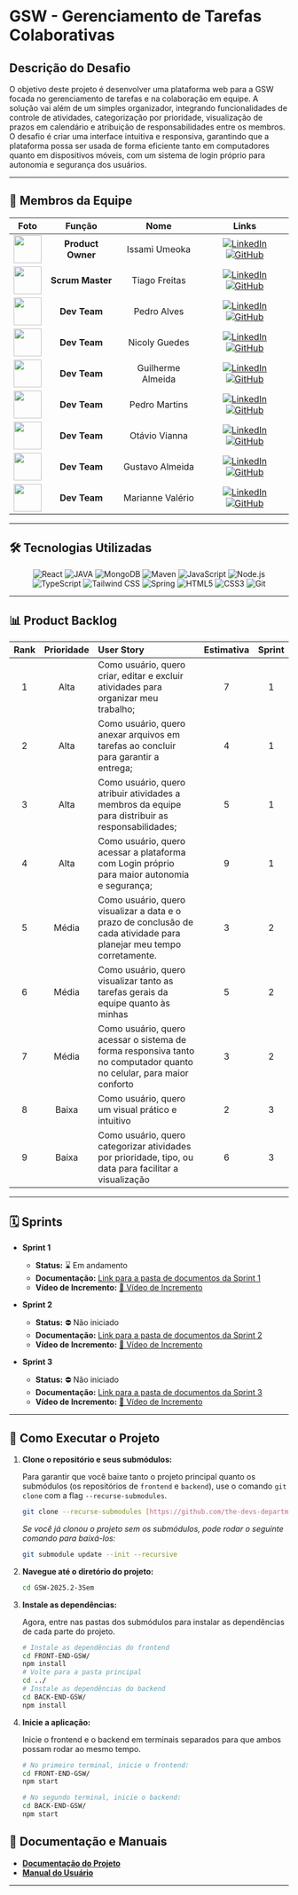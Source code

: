 # GSW - Gerenciamento de Tarefas Colaborativas


## Descrição do Desafio

O objetivo deste projeto é desenvolver uma plataforma web para a GSW focada no gerenciamento de tarefas e na colaboração em equipe. A solução vai além de um simples organizador, integrando funcionalidades de controle de atividades, categorização por prioridade, visualização de prazos em calendário e atribuição de responsabilidades entre os membros. O desafio é criar uma interface intuitiva e responsiva, garantindo que a plataforma possa ser usada de forma eficiente tanto em computadores quanto em dispositivos móveis, com um sistema de login próprio para autonomia e segurança dos usuários.

---
## 👥 Membros da Equipe

| Foto | Função | Nome | Links |
| :---: | :---: | :---: | :---: |
| <a target="_blank" rel="noopener noreferrer" href="https://github.com/IssamiU.png?size=50"><img src="https://github.com/IssamiU.png?size=50" width="50px" style="max-width: 100%;"></a> | **Product Owner** | Issami Umeoka | <a href="https://www.linkedin.com/in/issami-umeoka-786716226/" rel="nofollow"><img src="https://img.shields.io/badge/LinkedIn-0077B5?style=for-the-badge&logo=linkedin&logoColor=white" alt="LinkedIn" /></a> <a href="https://github.com/IssamiU"><img src="https://img.shields.io/badge/GitHub-100000?style=for-the-badge&logo=github&logoColor=white" alt="GitHub" /></a> |
| <a target="_blank" rel="noopener noreferrer" href="https://github.com/tiagow2.png?size=50"><img src="https://github.com/tiagow2.png?size=50" width="50px" style="max-width: 100%;"></a> | **Scrum Master** | Tiago Freitas | <a href="https://www.linkedin.com/in/tiago-freitas-74730b2a9/" rel="nofollow"><img src="https://img.shields.io/badge/LinkedIn-0077B5?style=for-the-badge&logo=linkedin&logoColor=white" alt="LinkedIn" /></a> <a href="https://github.com/tiagow2"><img src="https://img.shields.io/badge/GitHub-100000?style=for-the-badge&logo=github&logoColor=white" alt="GitHub" /></a> |
| <a target="_blank" rel="noopener noreferrer" href="https://github.com/pphvaz.png?size=50"><img src="https://github.com/pphvaz.png?size=50" width="50px" style="max-width: 100%;"></a> | **Dev Team** | Pedro Alves | <a href="https://www.linkedin.com/in/pedro-alves-579a93140/" rel="nofollow"><img src="https://img.shields.io/badge/LinkedIn-0077B5?style=for-the-badge&logo=linkedin&logoColor=white" alt="LinkedIn" /></a> <a href="https://github.com/pphvaz"><img src="https://img.shields.io/badge/GitHub-100000?style=for-the-badge&logo=github&logoColor=white" alt="GitHub" /></a> |
| <a target="_blank" rel="noopener noreferrer" href="https://github.com/nicolygz.png?size=50"><img src="https://github.com/nicolygz.png?size=50" width="50px" style="max-width: 100%;"></a> | **Dev Team** | Nicoly Guedes | <a href="https://www.linkedin.com/in/nicoly-guedes-dev/" rel="nofollow"><img src="https://img.shields.io/badge/LinkedIn-0077B5?style=for-the-badge&logo=linkedin&logoColor=white" alt="LinkedIn" /></a> <a href="https://github.com/nicolygz"><img src="https://img.shields.io/badge/GitHub-100000?style=for-the-badge&logo=github&logoColor=white" alt="GitHub" /></a> |
| <a target="_blank" rel="noopener noreferrer" href="https://github.com/AlmdGuilherme.png?size=50"><img src="https://github.com/AlmdGuilherme.png?size=50" width="50px" style="max-width: 100%;"></a> | **Dev Team** | Guilherme Almeida | <a href="https://www.linkedin.com/in/guilherme-almeida-profile/" rel="nofollow"><img src="https://img.shields.io/badge/LinkedIn-0077B5?style=for-the-badge&logo=linkedin&logoColor=white" alt="LinkedIn" /></a> <a href="https://github.com/AlmdGuilherme"><img src="https://img.shields.io/badge/GitHub-100000?style=for-the-badge&logo=github&logoColor=white" alt="GitHub" /></a> |
| <a target="_blank" rel="noopener noreferrer" href="https://github.com/pedro-h-martins.png?size=50"><img src="https://github.com/pedro-h-martins.png?size=50" width="50px" style="max-width: 100%;"></a> | **Dev Team** | Pedro Martins | <a href="https://www.linkedin.com/in/pedro-henrique-martins-55a0752a4/" rel="nofollow"><img src="https://img.shields.io/badge/LinkedIn-0077B5?style=for-the-badge&logo=linkedin&logoColor=white" alt="LinkedIn" /></a> <a href="https://github.com/pedro-h-martins"><img src="https://img.shields.io/badge/GitHub-100000?style=for-the-badge&logo=github&logoColor=white" alt="GitHub" /></a> |
| <a target="_blank" rel="noopener noreferrer" href="https://github.com/tuzzooz.png?size=50"><img src="https://github.com/tuzzooz.png?size=50" width="50px" style="max-width: 100%;"></a> | **Dev Team** | Otávio Vianna | <a href="https://www.linkedin.com/in/ot%C3%A1vio-vianna-lima-1b26a932a/" rel="nofollow"><img src="https://img.shields.io/badge/LinkedIn-0077B5?style=for-the-badge&logo=linkedin&logoColor=white" alt="LinkedIn" /></a> <a href="https://github.com/tuzzooz"><img src="https://img.shields.io/badge/GitHub-100000?style=for-the-badge&logo=github&logoColor=white" alt="GitHub" /></a> |
| <a target="_blank" rel="noopener noreferrer" href="https://github.com/GustavoAC0802.png?size=50"><img src="https://github.com/GustavoAC0802.png?size=50" width="50px" style="max-width: 100%;"></a> | **Dev Team** | Gustavo Almeida | <a href="https://www.linkedin.com/in/gustavo-almeida-camargo/" rel="nofollow"><img src="https://img.shields.io/badge/LinkedIn-0077B5?style=for-the-badge&logo=linkedin&logoColor=white" alt="LinkedIn" /></a> <a href="https://github.com/GustavoAC0802"><img src="https://img.shields.io/badge/GitHub-100000?style=for-the-badge&logo=github&logoColor=white" alt="GitHub" /></a> |
| <a target="_blank" rel="noopener noreferrer" href="https://github.com/mariannevalerion.png?size=50"><img src="https://github.com/mariannevalerion.png?size=50" width="50px" style="max-width: 100%;"></a> | **Dev Team** | Marianne Valério | <a href="https://www.linkedin.com/in/marianne-val%C3%A9rio-nunes-701568292" rel="nofollow"><img src="https://img.shields.io/badge/LinkedIn-0077B5?style=for-the-badge&logo=linkedin&logoColor=white" alt="LinkedIn" /></a> <a href="https://github.com/mariannevalerion"><img src="https://img.shields.io/badge/GitHub-100000?style=for-the-badge&logo=github&logoColor=white" alt="GitHub" /></a> |

---
## 🛠️ Tecnologias Utilizadas <a name="tecnologias"></a>

<div align="center">
  <p align="center">
    <img src="https://img.shields.io/badge/React-61DAFB?style=for-the-badge&logo=react&logoColor=white" alt="React" />
    <img src="https://img.shields.io/badge/Java-ED8B00?style=for-the-badge&logo=openjdk&logoColor=white" alt="JAVA">
    <img src="https://img.shields.io/badge/-MongoDB-13aa52?style=for-the-badge&logo=mongodb&logoColor=white" alt="MongoDB"/>
    <img src= "https://img.shields.io/badge/Apache%20Maven-C71A36?style=for-the-badge&logo=Apache%20Maven&logoColor=white" alt="Maven"/>
    <img src="https://img.shields.io/badge/JavaScript-F7DF1E?style=for-the-badge&logo=javascript&logoColor=black" alt="JavaScript" />
    <img src="https://img.shields.io/badge/Node.js-339933?style=for-the-badge&logo=nodedotjs&logoColor=white" alt="Node.js" />
    <img src="https://img.shields.io/badge/TypeScript-3178C6?style=for-the-badge&logo=typescript&logoColor=white" alt="TypeScript" />
    <img src="https://img.shields.io/badge/Tailwind_CSS-38B2AC?style=for-the-badge&logo=tailwind-css&logoColor=white" alt="Tailwind CSS" />
    <img src="https://img.shields.io/badge/SpringBoot-6DB33F?style=for-the-badge&logo=Spring&logoColor=white" alt="Spring"/>
    <img src="https://img.shields.io/badge/HTML5-E34F26?style=for-the-badge&logo=html5&logoColor=white" alt="HTML5" />
    <img src="https://img.shields.io/badge/CSS3-1572B6?style=for-the-badge&logo=css3&logoColor=white" alt="CSS3" />
    <img src="https://img.shields.io/badge/Git-F05032?style=for-the-badge&logo=git&logoColor=white" alt="Git" />
  </p>
</div>

---
## 📊 Product Backlog <a name="product-backlog"></a>

| Rank | Prioridade | User Story | Estimativa | Sprint |
|:---:|:---:|:---|:---:|:---:|
| 1 | Alta | Como usuário, quero criar, editar e excluir atividades para organizar meu trabalho; |7 | 1 |
| 2 | Alta | Como usuário, quero anexar arquivos em tarefas ao concluir para garantir a entrega; |4 | 1 |
| 3 | Alta | Como usuário, quero atribuir atividades a membros da equipe para distribuir as responsabilidades; |5 | 1 |
| 4 | Alta | Como usuário, quero acessar a plataforma com Login próprio para maior autonomia e segurança; |9 | 1 |
| 5 | Média | Como usuário, quero visualizar a data e o prazo de conclusão de cada atividade para planejar meu tempo corretamente. |3 | 2 |
| 6 | Média | Como usuário, quero visualizar tanto as tarefas gerais da equipe quanto às minhas |5 | 2 |
| 7 | Média | Como usuário, quero acessar o sistema de forma responsiva tanto no computador quanto no celular, para maior conforto |3 | 2 |
| 8 | Baixa | Como usuário, quero um visual prático e intuitivo |2 | 3 |
| 9 | Baixa | Como usuário, quero categorizar atividades por prioridade, tipo, ou data para facilitar a visualização |6 | 3 |

---
## 🗓️ Sprints <a name="sprints"></a>

- **Sprint 1**
  - **Status:** ⌛ Em andamento
  - **Documentação:** [Link para a pasta de documentos da Sprint 1](../GSW-2025.2-3Sem/docs/sprints/sprint-01/Documento-sprint01.md)
  - **Vídeo de Incremento:** [🎥 Vídeo de Incremento](LINK_DO_VIDEO_DO_YOUTUBE)

- **Sprint 2**
  - **Status:** ⛔ Não iniciado
  - **Documentação:** [Link para a pasta de documentos da Sprint 2](PASTA_DE_DOCUMENTACAO_SPRINT_2/DoD_DoR)
  - **Vídeo de Incremento:** [🎥 Vídeo de Incremento](LINK_DO_VIDEO_DO_YOUTUBE)

- **Sprint 3**
  - **Status:** ⛔ Não iniciado
  - **Documentação:** [Link para a pasta de documentos da Sprint 3](PASTA_DE_DOCUMENTACAO_SPRINT_3/DoD_DoR)
  - **Vídeo de Incremento:** [🎥 Vídeo de Incremento](LINK_DO_VIDEO_DO_YOUTUBE)

------
## 🚀 Como Executar o Projeto

1.  **Clone o repositório e seus submódulos:**

    Para garantir que você baixe tanto o projeto principal quanto os submódulos (os repositórios de `frontend` e `backend`), use o comando `git clone` com a flag `--recurse-submodules`.

    ```bash
    git clone --recurse-submodules [https://github.com/the-devs-department/GSW-2025.2-3Sem.git]
    ```

    *Se você já clonou o projeto sem os submódulos, pode rodar o seguinte comando para baixá-los:*
    ```bash
    git submodule update --init --recursive
    ```

2.  **Navegue até o diretório do projeto:**

    ```bash
    cd GSW-2025.2-3Sem
    ```

3.  **Instale as dependências:**

    Agora, entre nas pastas dos submódulos para instalar as dependências de cada parte do projeto.

    ```bash
    # Instale as dependências do frontend
    cd FRONT-END-GSW/
    npm install
    # Volte para a pasta principal
    cd ../
    # Instale as dependências do backend
    cd BACK-END-GSW/
    npm install
    ```

4.  **Inicie a aplicação:**

    Inicie o frontend e o backend em terminais separados para que ambos possam rodar ao mesmo tempo.

    ```bash
    # No primeiro terminal, inicie o frontend:
    cd FRONT-END-GSW/
    npm start
    ```

    ```bash
    # No segundo terminal, inicie o backend:
    cd BACK-END-GSW/
    npm start
    ```

## 📄 Documentação e Manuais <a name="documentacao"></a>

- [**Documentação do Projeto**](GSW-2025.2-3Sem/docs)
- [**Manual do Usuário**]()

---

